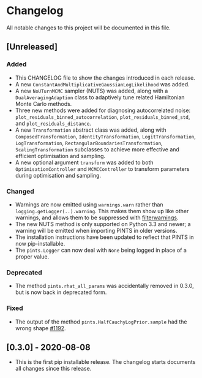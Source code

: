 # Changelog

All notable changes to this project will be documented in this file.

## [Unreleased]

### Added
- This CHANGELOG file to show the changes introduced in each release.
- A new `ConstantAndMultiplicativeGaussianLogLikelihood` was added.
- A new `NoUTurnMCMC` sampler (NUTS) was added, along with a `DualAveragingAdaption` class to adaptively tune related Hamiltonian Monte Carlo methods.
- Three new methods were added for diagnosing autocorrelated noise: `plot_residuals_binned_autocorrelation`, `plot_residuals_binned_std`, and `plot_residuals_distance`.
- A new `Transformation` abstract class was added, along with `ComposedTransformation`, `IdentityTransformation`, `LogitTransformation`, `LogTransformation`, `RectangularBoundariesTransformation`, `ScalingTransformation` subclasses to achieve more effective and efficient optimisation and sampling.
- A new optional argument `transform` was added to both `OptimisationController` and `MCMCController` to transform parameters during optimisation and sampling.
### Changed
- Warnings are now emitted using `warnings.warn` rather than `logging.getLogger(..).warning`. This makes them show up like other warnings, and allows them to be suppressed with [filterwarnings](https://docs.python.org/3/library/warnings.html#warnings.filterwarnings).
- The new NUTS method is only supported on Python 3.3 and newer; a warning will be emitted when importing PINTS in older versions.
- The installation instructions have been updated to reflect that PINTS in now pip-installable.
- The `pints.Logger` can now deal with `None` being logged in place of a proper value.
### Deprecated
- The method `pints.rhat_all_params` was accidentally removed in 0.3.0, but is now back in deprecated form.
### Fixed
- The output of the method `pints.HalfCauchyLogPrior.sample` had the wrong shape [#1192](https://github.com/pints-team/pints/issues/1192).


## [0.3.0] - 2020-08-08
- This is the first pip installable release. The changelog starts documents all changes since this release.

